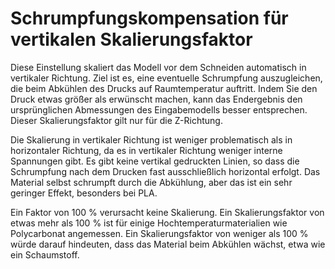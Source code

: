 Schrumpfungskompensation für vertikalen Skalierungsfaktor
====
Diese Einstellung skaliert das Modell vor dem Schneiden automatisch in vertikaler Richtung. Ziel ist es, eine eventuelle Schrumpfung auszugleichen, die beim Abkühlen des Drucks auf Raumtemperatur auftritt. Indem Sie den Druck etwas größer als erwünscht machen, kann das Endergebnis den ursprünglichen Abmessungen des Eingabemodells besser entsprechen. Dieser Skalierungsfaktor gilt nur für die Z-Richtung.

Die Skalierung in vertikaler Richtung ist weniger problematisch als in horizontaler Richtung, da es in vertikaler Richtung weniger interne Spannungen gibt. Es gibt keine vertikal gedruckten Linien, so dass die Schrumpfung nach dem Drucken fast ausschließlich horizontal erfolgt. Das Material selbst schrumpft durch die Abkühlung, aber das ist ein sehr geringer Effekt, besonders bei PLA.

Ein Faktor von 100 % verursacht keine Skalierung. Ein Skalierungsfaktor von etwas mehr als 100 % ist für einige Hochtemperaturmaterialien wie Polycarbonat angemessen. Ein Skalierungsfaktor von weniger als 100 % würde darauf hindeuten, dass das Material beim Abkühlen wächst, etwa wie ein Schaumstoff.
